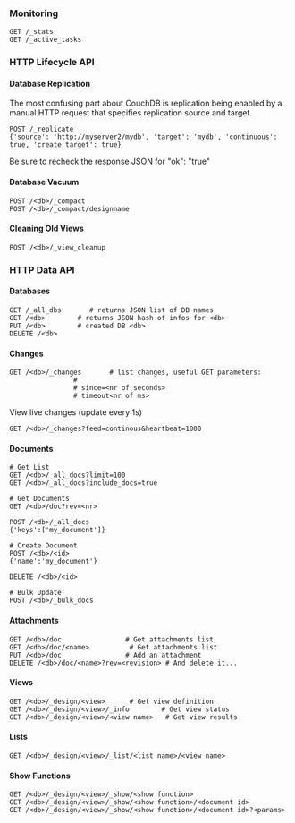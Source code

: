 ### Monitoring

    GET /_stats
    GET /_active_tasks

### HTTP Lifecycle API

#### Database Replication

The most confusing part about CouchDB is replication being enabled by a
manual HTTP request that specifies replication source and target.

    POST /_replicate
    {'source': 'http://myserver2/mydb', 'target': 'mydb', 'continuous': true, 'create_target': true}

Be sure to recheck the response JSON for "ok": "true"

#### Database Vacuum

    POST /<db>/_compact
    POST /<db>/_compact/designname

#### Cleaning Old Views

    POST /<db>/_view_cleanup

### HTTP Data API

#### Databases

    GET /_all_dbs       # returns JSON list of DB names
    GET /<db>        # returns JSON hash of infos for <db>
    PUT /<db>        # created DB <db>
    DELETE /<db>

#### Changes

    GET /<db>/_changes       # list changes, useful GET parameters:
                    #  
                    # since=<nr of seconds>
                    # timeout<nr of ms>

View live changes (update every 1s)

    GET /<db>/_changes?feed=continous&heartbeat=1000

#### Documents

    # Get List
    GET /<db>/_all_docs?limit=100
    GET /<db>/_all_docs?include_docs=true

    # Get Documents
    GET /<db>/doc?rev=<nr>

    POST /<db>/_all_docs
    {'keys':['my_document']}

    # Create Document
    POST /<db>/<id>
    {'name':'my_document'}

    DELETE /<db>/<id>

    # Bulk Update
    POST /<db>/_bulk_docs

#### Attachments

    GET /<db>/doc                # Get attachments list
    GET /<db>/doc/<name>          # Get attachments list
    PUT /<db>/doc                # Add an attachment
    DELETE /<db>/doc/<name>?rev=<revision> # And delete it...

#### Views

    GET /<db>/_design/<view>      # Get view definition
    GET /<db>/_design/<view>/_info        # Get view status
    GET /<db>/_design/<view>/<view name>   # Get view results

#### Lists

    GET /<db>/_design/<view>/_list/<list name>/<view name>

#### Show Functions

    GET /<db>/_design/<view>/_show/<show function>
    GET /<db>/_design/<view>/_show/<show function>/<document id>
    GET /<db>/_design/<view>/_show/<show function>/<document id>?<params>
